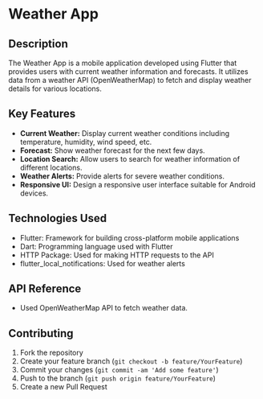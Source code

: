 # Weather App

## Description
The Weather App is a mobile application developed using Flutter that provides users with current weather information and forecasts. It utilizes data from a weather API (OpenWeatherMap) to fetch and display weather details for various locations.

## Key Features
- **Current Weather:** Display current weather conditions including temperature, humidity, wind speed, etc.
- **Forecast:** Show weather forecast for the next few days.
- **Location Search:** Allow users to search for weather information of different locations.
- **Weather Alerts:** Provide alerts for severe weather conditions.
- **Responsive UI:** Design a responsive user interface suitable for Android devices.

## Technologies Used

- Flutter: Framework for building cross-platform mobile applications
- Dart: Programming language used with Flutter
- HTTP Package: Used for making HTTP requests to the API
- flutter_local_notifications: Used for weather alerts

## API Reference

- Used OpenWeatherMap API to fetch weather data.

## Contributing

1. Fork the repository
2. Create your feature branch (`git checkout -b feature/YourFeature`)
3. Commit your changes (`git commit -am 'Add some feature'`)
4. Push to the branch (`git push origin feature/YourFeature`)
5. Create a new Pull Request

